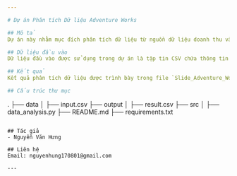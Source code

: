 ```yaml
---

# Dự án Phân tích Dữ liệu Adventure Works

## Mô tả
Dự án này nhằm mục đích phân tích dữ liệu từ nguồn dữ liệu doanh thu và trả hàng để đưa ra các insights quan trọng nhằm hỗ trợ việc ra quyết định.

## Dữ liệu đầu vào
Dữ liệu đầu vào được sử dụng trong dự án là tập tin CSV chứa thông tin về các đơn đặt hàng và các đơn trả hàng trong 3 năm liên tiếp 2015 2016 2017, tập tin CSV về thông tin chi tiết cho từng mã sản phẩm và tập tin về thông tin khu vực. 

## Kết quả
Kết quả phân tích dữ liệu được trình bày trong file `Slide_Adventure_Works.pdf`, bao gồm các biểu đồ và phần phân tích insights đưa ra giải pháp

## Cấu trúc thư mục
```
.
├── data
│   ├── input.csv
├── output
│   ├── result.csv
├── src
│   ├── data_analysis.py
├── README.md
├── requirements.txt
```

## Tác giả
- Nguyễn Văn Hưng

## Liên hệ
Email: nguyenhung170801@gmail.com

---
```

